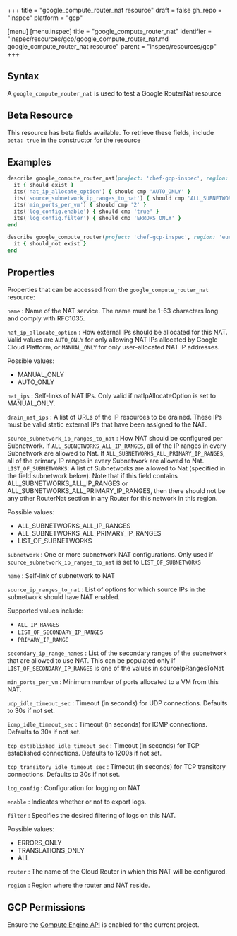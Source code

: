 +++
title = "google_compute_router_nat resource"
draft = false
gh_repo = "inspec"
platform = "gcp"

[menu]
  [menu.inspec]
    title = "google_compute_router_nat"
    identifier = "inspec/resources/gcp/google_compute_router_nat.md google_compute_router_nat resource"
    parent = "inspec/resources/gcp"
+++

## Syntax

A `google_compute_router_nat` is used to test a Google RouterNat resource

## Beta Resource

This resource has beta fields available. To retrieve these fields, include `beta: true` in the constructor for the resource

## Examples

```ruby
describe google_compute_router_nat(project: 'chef-gcp-inspec', region: 'europe-west2', router: 'inspec-gcp-router', name: 'inspec-router-nat') do
  it { should exist }
  its('nat_ip_allocate_option') { should cmp 'AUTO_ONLY' }
  its('source_subnetwork_ip_ranges_to_nat') { should cmp 'ALL_SUBNETWORKS_ALL_IP_RANGES' }
  its('min_ports_per_vm') { should cmp '2' }
  its('log_config.enable') { should cmp 'true' }
  its('log_config.filter') { should cmp 'ERRORS_ONLY' }
end

describe google_compute_router(project: 'chef-gcp-inspec', region: 'europe-west2', router: 'nonexistent', name: 'nonexistent') do
  it { should_not exist }
end
```

## Properties

Properties that can be accessed from the `google_compute_router_nat` resource:

`name`
: Name of the NAT service. The name must be 1-63 characters long and comply with RFC1035.

`nat_ip_allocate_option`
: How external IPs should be allocated for this NAT. Valid values are `AUTO_ONLY` for only allowing NAT IPs allocated by Google Cloud Platform, or `MANUAL_ONLY` for only user-allocated NAT IP addresses.

  Possible values:

  - MANUAL_ONLY
  - AUTO_ONLY

`nat_ips`
: Self-links of NAT IPs. Only valid if natIpAllocateOption is set to MANUAL_ONLY.

`drain_nat_ips`
: A list of URLs of the IP resources to be drained. These IPs must be valid static external IPs that have been assigned to the NAT.

`source_subnetwork_ip_ranges_to_nat`
: How NAT should be configured per Subnetwork. If `ALL_SUBNETWORKS_ALL_IP_RANGES`, all of the IP ranges in every Subnetwork are allowed to Nat. If `ALL_SUBNETWORKS_ALL_PRIMARY_IP_RANGES`, all of the primary IP ranges in every Subnetwork are allowed to Nat. `LIST_OF_SUBNETWORKS`: A list of Subnetworks are allowed to Nat (specified in the field subnetwork below). Note that if this field contains ALL_SUBNETWORKS_ALL_IP_RANGES or ALL_SUBNETWORKS_ALL_PRIMARY_IP_RANGES, then there should not be any other RouterNat section in any Router for this network in this region.

  Possible values:

  - ALL_SUBNETWORKS_ALL_IP_RANGES
  - ALL_SUBNETWORKS_ALL_PRIMARY_IP_RANGES
  - LIST_OF_SUBNETWORKS

`subnetwork`
: One or more subnetwork NAT configurations. Only used if `source_subnetwork_ip_ranges_to_nat` is set to `LIST_OF_SUBNETWORKS`

`name`
: Self-link of subnetwork to NAT

`source_ip_ranges_to_nat`
: List of options for which source IPs in the subnetwork should have NAT enabled.

  Supported values include:

  - `ALL_IP_RANGES`
  - `LIST_OF_SECONDARY_IP_RANGES`
  - `PRIMARY_IP_RANGE`

`secondary_ip_range_names`
: List of the secondary ranges of the subnetwork that are allowed to use NAT. This can be populated only if `LIST_OF_SECONDARY_IP_RANGES` is one of the values in sourceIpRangesToNat

`min_ports_per_vm`
: Minimum number of ports allocated to a VM from this NAT.

`udp_idle_timeout_sec`
: Timeout (in seconds) for UDP connections. Defaults to 30s if not set.

`icmp_idle_timeout_sec`
: Timeout (in seconds) for ICMP connections. Defaults to 30s if not set.

`tcp_established_idle_timeout_sec`
: Timeout (in seconds) for TCP established connections. Defaults to 1200s if not set.

`tcp_transitory_idle_timeout_sec`
: Timeout (in seconds) for TCP transitory connections. Defaults to 30s if not set.

`log_config`
: Configuration for logging on NAT

`enable`
: Indicates whether or not to export logs.

`filter`
: Specifies the desired filtering of logs on this NAT.

  Possible values:

  - ERRORS_ONLY
  - TRANSLATIONS_ONLY
  - ALL

`router`
: The name of the Cloud Router in which this NAT will be configured.

`region`
: Region where the router and NAT reside.

## GCP Permissions

Ensure the [Compute Engine API](https://console.cloud.google.com/apis/library/compute.googleapis.com/) is enabled for the current project.
